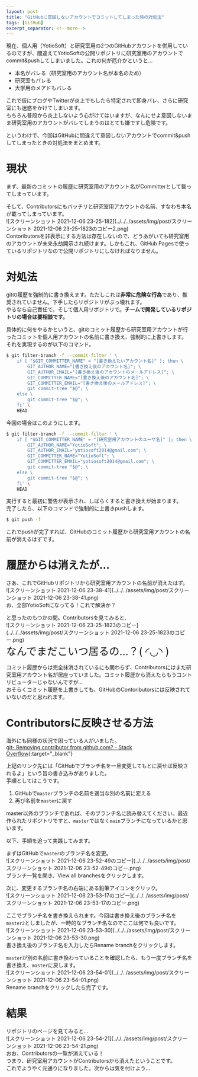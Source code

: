 ```yaml
---
layout: post
title: "GitHubに意図しないアカウントでコミットしてしまった時の対処法"
tags: [GitHub]
excerpt_separator: <!--more-->
---
```


現在、個人用（YotioSoft）と研究室用の2つのGitHubアカウントを併用しているのですが、間違えてYotioSoftの公開リポジトリに研究室用のアカウントでcommit&pushしてしまいました。これの何が厄介かというと…  

- 本名がバレる（研究室用のアカウント名が本名のため）
- 研究室もバレる
- 大学用のメアドもバレる

これで仮にブログやTwitterが炎上でもしたら特定されて即身バレ、さらに研究室にも迷惑をかけてしまいます。  
もちろん普段から炎上しないよう心がけてはいますが、なんにせよ意図しないまま研究室用のアカウントがバレてしまうのはとても嫌ですし危険です。  

というわけで、今回はGitHubに間違えて意図しないアカウントでcommit&pushしてしまったときの対処法をまとめます。

<!--more-->  

# 現状

まず、最新のコミットの履歴に研究室用のアカウント名がCommitterとして載ってしまっています。  

そして、Contributorsにもバッチリと研究室用アカウントの名前、すなわち本名が載ってしまっています。  
![スクリーンショット 2021-12-06 23-25-182](../../../assets/img/post/スクリーンショット 2021-12-06 23-25-1823のコピー2.png)  
Contoributorsを非表示にする方法は存在しないので、どうあがいても研究室用のアカウントが未来永劫開示され続けます。しかもこれ、GitHub Pagesで使っているリポジトリなので公開リポジトリにしなければなりません。

# 対処法

gitの履歴を強制的に書き換えます。ただしこれは**非常に危険な行為**であり、推奨されていません。下手したらリポジトリがぶっ壊れます。  
やるなら自己責任で。そして個人用リポジトリで。**チームで開発しているリポジトリの場合は要相談です。**  

具体的に何をやるかというと、gitのコミット履歴から研究室用アカウントが行ったコミットを個人用アカウントの名前に書き換え、強制的に上書きします。  
それを実現するのが以下のコマンド。  

```bash
$ git filter-branch -f --commit-filter ' \
    if [ "$GIT_COMMITTER_NAME" = "[書き換えたいアカウント名]" ]; then \
        GIT_AUTHOR_NAME="[書き換え後のアカウント名]"; \
        GIT_AUTHOR_EMAIL="[書き換え後のアカウントのメールアドレス]"; \
        GIT_COMMITTER_NAME="[書き換え後のアカウント名]"; \
        GIT_COMMITTER_EMAIL="[書き換え後のメールアドレス]"; \
        git commit-tree "$@"; \
    else \
        git commit-tree "$@"; \
    fi' \
    HEAD
```

今回の場合はこのようにします。  

```bash
$ git filter-branch -f --commit-filter ' \
    if [ "$GIT_COMMITTER_NAME" = "[研究室用アカウントのユーザ名]" ]; then \
        GIT_AUTHOR_NAME="YotioSoft"; \
        GIT_AUTHOR_EMAIL="yotiosoft2014@gmail.com"; \
        GIT_COMMITTER_NAME="YotioSoft"; \
        GIT_COMMITTER_EMAIL="yotiosoft2014@gmail.com"; \
        git commit-tree "$@"; \
    else \
        git commit-tree "$@"; \
    fi' \
    HEAD
```

実行すると最初に警告が表示され、しばらくすると書き換えが始まります。  
完了したら、以下のコマンドで強制的に上書きpushします。  

```bash
$ git push -f
```

これでpushが完了すれば、GitHubのコミット履歴から研究室用アカウントの名前が消えるはずです。

# 履歴からは消えたが…

さあ、これでGitHubリポジトリから研究室用アカウントの名前が消えたはず。  
![スクリーンショット 2021-12-06 23-38-41](../../../assets/img/post/スクリーンショット 2021-12-06 23-38-41.png)    
お、全部YotioSoftになってる！これで解決か？  

と思ったのもつかの間。Contributorsを見てみると、  
![スクリーンショット 2021-12-06 23-25-1823のコピー](../../../assets/img/post/スクリーンショット 2021-12-06 23-25-1823のコピー.png)  
<span style="font-size: 200%;">なんでまだこいつ居るの…？( ◜◡◝ ) </span> 

コミット履歴からは完全抹消されているにも関わらず、Contributorsにはまだ研究室用アカウント名が居座っていました。コミット履歴から消えたらもうコントリビューターじゃないんですが…  
おそらくコミット履歴を上書きしても、GitHubのContoributorsには反映されていないのだと思われます。

# Contributorsに反映させる方法

海外にも同様の状況で困っている人がいました。  
[git- Removing contributor from github.com? - Stack Overflow](https://stackoverflow.com/questions/44563131/removing-contributor-from-github-com){:target="_blank"}  

上記のリンク先には「GitHubでブランチ名を一旦変更してもとに戻せば反映されるよ」という旨の書き込みがありました。  
手順としてはこうです。  

1. GitHubで``master``ブランチの名前を適当な別の名前に変える
2. 再び名前を``master``に戻す

master以外のブランチであれば、そのブランチ名に読み替えてください。最近作られたリポジトリですと、``master``ではなく``main``ブランチになっているかと思います。  

以下、手順を追って実践してみます。  

まずはGitHubで``master``のブランチ名を変更。  
![スクリーンショット 2021-12-06 23-52-49のコピー](../../../assets/img/post/スクリーンショット 2021-12-06 23-52-49のコピー.png)  
ブランチ一覧を開き、View all branchesをクリックします。  

次に、変更するブランチ名の右端にある鉛筆アイコンをクリック。  
![スクリーンショット 2021-12-06 23-53-17のコピー](../../../assets/img/post/スクリーンショット 2021-12-06 23-53-17のコピー.png)

ここでブランチ名を書き換えられます。今回は書き換え後のブランチ名を``master2``としましたが、一時的なブランチ名なのでここは何でも良いです。  
![スクリーンショット 2021-12-06 23-53-30](../../../assets/img/post/スクリーンショット 2021-12-06 23-53-30.png)  
書き換え後のブランチ名を入力したらRename branchをクリックします。  

``master``が別の名前に書き換わっていることを確認したら、もう一度ブランチ名を書き換え、``master``に戻します。  
![スクリーンショット 2021-12-06 23-54-01](../../../assets/img/post/スクリーンショット 2021-12-06 23-54-01.png)  
Rename branchをクリックしたら完了です。

# 結果

リポジトリのページを見てみると…  
![スクリーンショット 2021-12-06 23-54-21](.././../assets/img/post/スクリーンショット 2021-12-06 23-54-21.png)  
おお、Contributorsの一覧が消えている！  
つまり、研究室用アカウントがContributorsから消えたということです。  
これでようやく元通りになりました。次からは気を付けよう…

